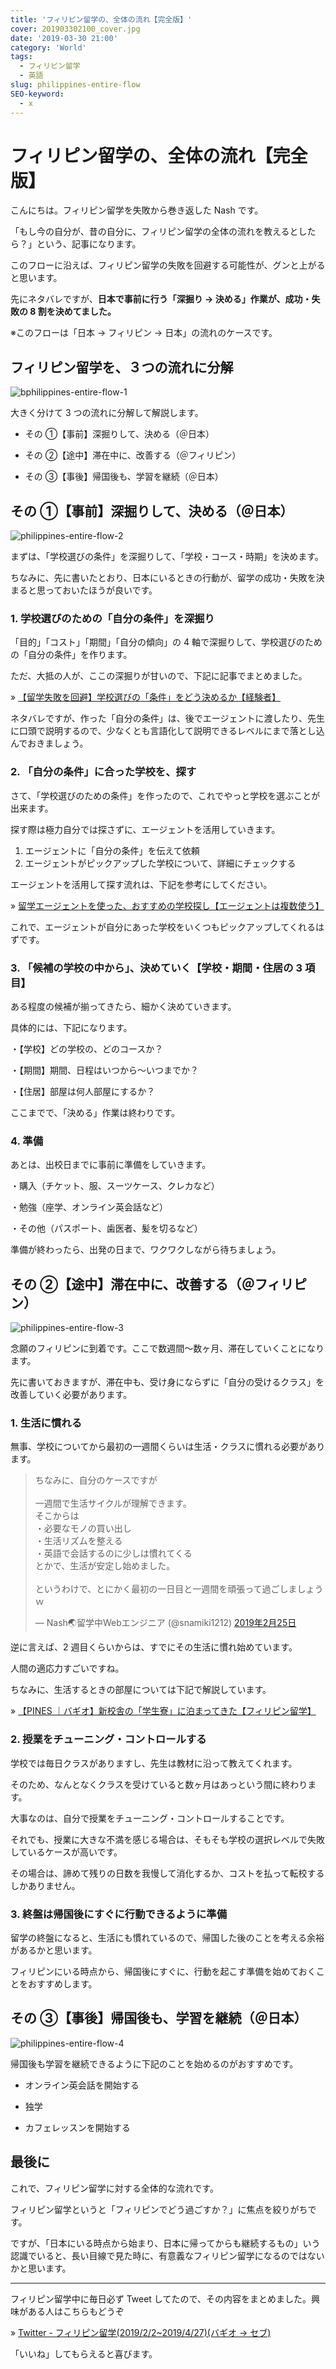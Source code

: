 ```yaml
---
title: 'フィリピン留学の、全体の流れ【完全版】'
cover: 201903302100_cover.jpg
date: '2019-03-30 21:00'
category: 'World'
tags:
  - フィリピン留学
  - 英語
slug: philippines-entire-flow
SEO-keyword:
  - x
---
```


# フィリピン留学の、全体の流れ【完全版】

こんにちは。フィリピン留学を失敗から巻き返した Nash です。

「もし今の自分が、昔の自分に、フィリピン留学の全体の流れを教えるとしたら？」という、記事になります。

このフローに沿えば、フィリピン留学の失敗を回避する可能性が、グンと上がると思います。

先にネタバレですが、<b>日本で事前に行う「深掘り → 決める」作業が、成功・失敗の 8 割を決めてました。</b>

※このフローは「日本 → フィリピン → 日本」の流れのケースです。

## フィリピン留学を、３つの流れに分解

![bphilippines-entire-flow-1](./201903302100_1.jpg)

大きく分けて 3 つの流れに分解して解説します。

- その ①【事前】深掘りして、決める（＠日本）

- その ②【途中】滞在中に、改善する（＠フィリピン）

- その ③【事後】帰国後も、学習を継続（＠日本）

## その ①【事前】深掘りして、決める（＠日本）

![philippines-entire-flow-2](./201903302100_2.jpg)

まずは、「学校選びの条件」を深掘りして、「学校・コース・時期」を決めます。

ちなみに、先に書いたとおり、日本にいるときの行動が、留学の成功・失敗を決まると思っておいたほうが良いです。

### 1. 学校選びのための「自分の条件」を深掘り

「目的」「コスト」「期間」「自分の傾向」の 4 軸で深掘りして、学校選びのための「自分の条件」を作ります。

ただ、大抵の人が、ここの深掘りが甘いので、下記に記事でまとめました。

» [【留学失敗を回避】学校選びの「条件」をどう決めるか【経験者】](./philippines-own-condition-of-searching-school)

ネタバレですが、作った「自分の条件」は、後でエージェントに渡したり、先生に口頭で説明するので、少なくとも言語化して説明できるレベルにまで落とし込んでおきましょう。

### 2. 「自分の条件」に合った学校を、探す

さて、「学校選びのための条件」を作ったので、これでやっと学校を選ぶことが出来ます。

探す際は極力自分では探さずに、エージェントを活用していきます。

1. エージェントに「自分の条件」を伝えて依頼
2. エージェントがピックアップした学校について、詳細にチェックする

エージェントを活用して探す流れは、下記を参考にしてください。

» [留学エージェントを使った、おすすめの学校探し【エージェントは複数使う】](./philippines-how-to-use-agent)

これで、エージェントが自分にあった学校をいくつもピックアップしてくれるはずです。

### 3. 「候補の学校の中から」、決めていく【学校・期間・住居の 3 項目】

ある程度の候補が揃ってきたら、細かく決めていきます。

具体的には、下記になります。

・【学校】どの学校の、どのコースか？

・【期間】期間、日程はいつから〜いつまでか？

・【住居】部屋は何人部屋にするか？

ここまでで、「決める」作業は終わりです。

### 4. 準備

あとは、出校日までに事前に準備をしていきます。

・購入（チケット、服、スーツケース、クレカなど）

・勉強（座学、オンライン英会話など）

・その他（パスポート、歯医者、髪を切るなど）

準備が終わったら、出発の日まで、ワクワクしながら待ちましょう。

## その ②【途中】滞在中に、改善する（＠フィリピン）

![philippines-entire-flow-3](./201903302100_3.jpg)

念願のフィリピンに到着です。ここで数週間〜数ヶ月、滞在していくことになります。

先に書いておきますが、滞在中も、受け身にならずに「自分の受けるクラス」を改善していく必要があります。

### 1. 生活に慣れる

無事、学校についてから最初の一週間くらいは生活・クラスに慣れる必要があります。

<blockquote class="twitter-tweet" data-conversation="none" data-lang="ja"><p lang="ja" dir="ltr">ちなみに、自分のケースですが<br><br>一週間で生活サイクルが理解できます。<br>そこからは<br>・必要なモノの買い出し<br>・生活リズムを整える<br>・英語で会話するのに少しは慣れてくる<br>とかで、生活が安定し始めました。<br><br>というわけで、とにかく最初の一日目と一週間を頑張って過ごしましょうｗ</p>&mdash; Nash🌏留学中Webエンジニア (@snamiki1212) <a href="https://twitter.com/snamiki1212/status/1100049489547616256?ref_src=twsrc%5Etfw">2019年2月25日</a></blockquote>
<script async src="https://platform.twitter.com/widgets.js" charset="utf-8"></script>

逆に言えば、2 週目くらいからは、すでにその生活に慣れ始めています。

人間の適応力すごいですね。

ちなみに、生活するときの部屋については下記で解説しています。

» [【PINES ｜バギオ】新校舎の「学生寮」に泊まってきた【フィリピン留学】](./philippines-baguio-pines-domitory)

### 2. 授業をチューニング・コントロールする

学校では毎日クラスがありますし、先生は教材に沿って教えてくれます。

そのため、なんとなくクラスを受けていると数ヶ月はあっという間に終わります。

大事なのは、自分で授業をチューニング・コントロールすることです。

それでも、授業に大きな不満を感じる場合は、そもそも学校の選択レベルで失敗しているケースが高いです。

その場合は、諦めて残りの日数を我慢して消化するか、コストを払って転校するしかありません。

### 3. 終盤は帰国後にすぐに行動できるように準備

留学の終盤になると、生活にも慣れているので、帰国した後のことを考える余裕があるかと思います。

フィリピンにいる時点から、帰国後にすぐに、行動を起こす準備を始めておくことをおすすめします。

## その ③【事後】帰国後も、学習を継続（＠日本）

![philippines-entire-flow-4](./201903302100_4.jpg)

帰国後も学習を継続できるように下記のことを始めるのがおすすめです。

- オンライン英会話を開始する

- 独学

- カフェレッスンを開始する

## 最後に

これで、フィリピン留学に対する全体的な流れです。

フィリピン留学というと「フィリピンでどう過ごすか？」に焦点を絞りがちです。

ですが、「日本にいる時点から始まり、日本に帰ってからも継続するもの」いう認識でいると、長い目線で見た時に、有意義なフィリピン留学になるのではないかと思います。

---

フィリピン留学中に毎日必ず Tweet してたので、その内容をまとめました。興味がある人はこちらもどうぞ

» [Twitter - フィリピン留学(2019/2/2~2019/4/27)(バギオ → セブ)](https://twitter.com/i/moments/1108015112575541249)

「いいね」してもらえると喜びます。

